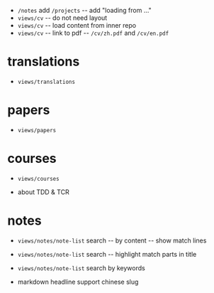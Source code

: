 - `/notes` add `/projects` -- add "loading from ..."
- `views/cv` -- do not need layout
- `views/cv` -- load content from inner repo
- `views/cv` -- link to pdf -- `/cv/zh.pdf` and `/cv/en.pdf`

# translations

- `views/translations`

# papers

- `views/papers`

# courses

- `views/courses`

- about TDD & TCR

# notes

- `views/notes/note-list` search -- by content -- show match lines
- `views/notes/note-list` search -- highlight match parts in title

- `views/notes/note-list` search by keywords

- markdown headline support chinese slug
